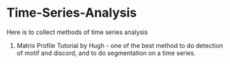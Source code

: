 # Time-Series-Analysis

Here is to collect methods of time series analysis

1. Matrix Profile Tutorial by Hugh - one of the best method to do detection of motif and discord, and to do segmentation on a time series.
